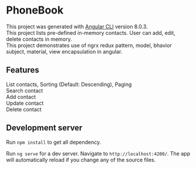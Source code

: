 # PhoneBook

This project was generated with [Angular CLI](https://github.com/angular/angular-cli) version 8.0.3. <br/>
This project lists pre-defined in-memory contacts. User can add, edit, delete contacts in memory. <br/>
This project demonstrates use of ngrx redux pattern, model, bhavior subject, material, view encapsulation in angular. <br/> 

## Features

List contacts, Sorting (Default: Descending), Paging <br/>
Search contact <br/>
Add contact <br/>
Update contact <br/>
Delete contact <br/>

## Development server

Run `npm install` to get all dependency. <br/>

Run `ng serve` for a dev server. Navigate to `http://localhost:4200/`. The app will automatically reload if you change any of the source files.
